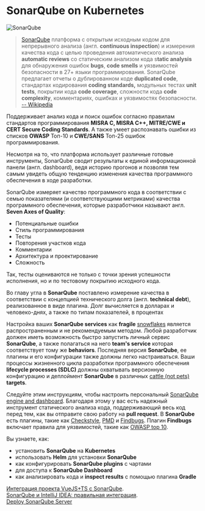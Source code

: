 # SonarQube on Kubernetes #

![SonarQube](/javajon/courses/kubernetes-pipelines/sonarqube/assets/sonarqube.png "Анализ кода с помощью SonarQube on Kubernetes.")

> [SonarQube](https://www.sonarqube.com)  платформа с открытым исходным кодом для непрерывного анализа (англ. **continuous inspection**) и измерения качества кода с целью проведения автоматического анализа **automatic reviews** со статическим анализом кода s**tatic analysis** для обнаружения ошибок **bugs**, **code smells** и уязвимостей безопасности в 27+ языки программирования. SonarQube предлагает отчеты о дублированном коде **duplicated code**, стандартах кодирования **coding standards,** модульных тестах **unit tests**, покрытии кода **code coverage**, сложности кода **code complexity**, комментариях, ошибках и уязвимостях безопасности.  [-- Wikipedia](https://en.wikipedia.org/wiki/sonarqube)

Поддерживает анализ кода и поиск ошибок согласно правилам стандартов программирования **MISRA C, MISRA C++, MITRE/CWE и CERT Secure Coding Standards**. А также умеет распознавать ошибки из списков **OWASP** Топ-10 и **CWE/SANS** Топ-25 ошибок программирования.

Несмотря на то, что платформа использует различные готовые инструменты, SonarQube сводит результаты к единой информационной панели (англ. dashboard), ведя историю прогонов и позволяя тем самым увидеть общую тенденцию изменения качества программного обеспечения в ходе разработки.

SonarQube измеряет качество программного кода в соответствии с семью показателями (и соответствующими метриками) качества программного обеспечения, которые разработчики называют англ. **Seven Axes of Quality**:

- Потенциальные ошибки
- Стиль программирования
- Тесты
- Повторения участков кода
- Комментарии
- Архитектура и проектирование
- Сложность

Так, тесты оцениваются не только с точки зрения успешности исполнения, но и по тестовому покрытию исходного кода.

Во главу угла в **SonarQube** поставлено измерение качества в соответствии с концепцией технического долга (англ. **technical debt**), реализованное в виде плагина. Долг вычисляется в долларах и человеко-днях, а также по типам показателей, в процентах

Настройка ваших **SonarQube services** как **fragile** [snowflakes](https://martinfowler.com/bliki/SnowflakeServer.html) является распространенным и не рекомендуемым методом. Любой разработчик должен иметь возможность быстро запустить личный сервис **SonarQube**, а также полагаться на него **team's service** которая соответствует тому же **behaviors**. Последняя версия **SonarQube**, ее плагины и его конфигурации также должны легко настраиваться. Ваши процессы жизненного цикла разработки программного обеспечения **lifecycle processes (SDLC)** должны охватывать версионную конфигурацию и деплоймент **SonarQube** в различных [cattle (not pets)](http://cloudscaling.com/blog/cloud-computing/the-history-of-pets-vs-cattle/) **targets**.

Следуйте этим инструкциям, чтобы настроить персональный [SonarQube engine and dashboard](https://www.sonarqube.org). 
Благодаря этому у вас есть надежный инструмент статического анализа кода, поддерживающий весь код перед тем, как вы отправите свою работу на **pull request**. 
В **SonarQube** есть плагины, такие как [Checkstyle](http://checkstyle.sourceforge.net/), [PMD](https://pmd.github.io/) и [Findbugs](http://findbugs.sourceforge.net/). Плагин **Findbugs** включает правила для уязвимостей, такие как [OWASP top 10](http://find-sec-bugs.github.io).

Вы узнаете, как:

- установить **SonarQube** на **Kubernetes**
- использовать **Helm** для установки **SonarQube**
- как конфигурировать **SonarQube plugins** с чартами
- для доступа к **SonarQube Dashboard**
- как анализировать кода и **inspect results** с помощью плагина **Gradle**

[Интеграция проекта VueJS+TS с SonarQube](https://habr.com/ru/company/odin_ingram_micro/blog/488242/).  
[SonarQube и IntelliJ IDEA: правильная интеграция](https://habr.com/ru/company/krista/blog/469963/).  
[Deploy SonarQube Server](https://habr.com/ru/post/474140/)
